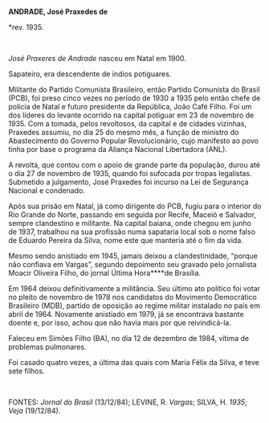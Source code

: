 **ANDRADE, José Praxedes de**

\*rev. 1935.

 

*José Praxeres de Andrade* nasceu em Natal em 1900.

Sapateiro, era descendente de índios potiguares.

Militante do Partido Comunista Brasileiro, então Partido Comunista do
Brasil (PCB), foi preso cinco vezes no período de 1930 a 1935 pelo então
chefe de polícia de Natal e futuro presidente da República, João Café
Filho. Foi um dos líderes do levante ocorrido na capital potiguar em 23
de novembro de 1935. Com a tomada, pelos revoltosos, da capital e de
cidades vizinhas, Praxedes assumiu, no dia 25 do mesmo mês, a função de
ministro do Abastecimento do Governo Popular Revolucionário, cujo
manifesto ao povo tinha por base o programa da Aliança Nacional
Libertadora (ANL).

A revolta, que contou com o apoio de grande parte da população, durou
até o dia 27 de novembro de 1935, quando foi sufocada por tropas
legalistas. Submetido a julgamento, José Praxedes foi incurso na Lei de
Segurança Nacional e condenado.

Após sua prisão em Natal, já como dirigente do PCB, fugiu para o
interior do Rio Grande do Norte, passando em seguida por Recife, Maceió
e Salvador, sempre clandestino e militante. Na capital baiana, onde
chegou em junho de 1937, trabalhou na sua profissão numa sapataria local
sob o nome falso de Eduardo Pereira da Silva, nome este que manteria até
o fim da vida.

Mesmo sendo anistiado em 1945, jamais deixou a clandestinidade, “porque
não confiava em Vargas”, segundo depoimento seu gravado pelo jornalista
Moacir Oliveira Filho, do jornal Última Hora****de Brasília.

Em 1964 deixou definitivamente a militância. Seu último ato político foi
votar no pleito de novembro de 1978 nos candidatos do Movimento
Democrático Brasileiro (MDB), partido de oposição ao regime militar
instalado no país em abril de 1964. Novamente anistiado em 1979, já se
encontrava bastante doente e, por isso, achou que não havia mais por que
reivindicá-la.

Faleceu em Simões Filho (BA), no dia 12 de dezembro de 1984, vítima de
problemas pulmonares.

Foi casado quatro vezes, a última das quais com Maria Félix da Silva, e
teve sete filhos.

 

FONTES: *Jornal do Brasil* (13/12/84); LEVINE, R. *Vargas*; SILVA, H.
*1935*; *Veja* (19/12/84).

 
